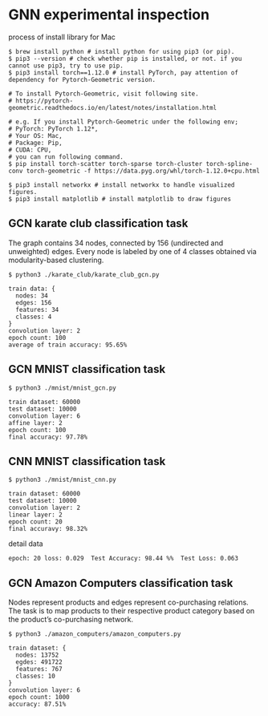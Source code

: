 # GNN experimental inspection
process of install library for Mac
```
$ brew install python # install python for using pip3 (or pip).
$ pip3 --version # check whether pip is installed, or not. if you cannot use pip3, try to use pip.
$ pip3 install torch==1.12.0 # install PyTorch, pay attention of dependency for Pytorch-Geometric version.

# To install Pytorch-Geometric, visit following site.
# https://pytorch-geometric.readthedocs.io/en/latest/notes/installation.html

# e.g. If you install Pytorch-Geometric under the following env;
# PyTorch: PyTorch 1.12*,
# Your OS: Mac,
# Package: Pip,
# CUDA: CPU,
# you can run following command.
$ pip install torch-scatter torch-sparse torch-cluster torch-spline-conv torch-geometric -f https://data.pyg.org/whl/torch-1.12.0+cpu.html

$ pip3 install networkx # install networkx to handle visualized figures.
$ pip3 install matplotlib # install matplotlib to draw figures
```
## GCN karate club classification task
The graph contains 34 nodes, connected by 156 (undirected and unweighted) edges. Every node is labeled by one of 4 classes obtained via modularity-based clustering.
```
$ python3 ./karate_club/karate_club_gcn.py

train data: {
  nodes: 34
  edges: 156
  features: 34
  classes: 4
}
convolution layer: 2
epoch count: 100
average of train accuracy: 95.65%
```
## GCN MNIST classification task
```
$ python3 ./mnist/mnist_gcn.py

train dataset: 60000
test dataset: 10000
convolution layer: 6
affine layer: 2
epoch count: 100
final accuracy: 97.78%
```

## CNN MNIST classification task
```
$ python3 ./mnist/mnist_cnn.py

train dataset: 60000
test dataset: 10000
convolution layer: 2
linear layer: 2
epoch count: 20
final accuravy: 98.32%
```
detail data
```
epoch: 20 loss: 0.029  Test Accuracy: 98.44 %%  Test Loss: 0.063
```

## GCN Amazon Computers classification task
Nodes represent products and edges represent co-purchasing relations. The task is to map products to their respective product category based on the product’s co-purchasing network.
```
$ python3 ./amazon_computers/amazon_computers.py

train dataset: {
  nodes: 13752
  egdes: 491722
  features: 767
  classes: 10
}
convolution layer: 6
epoch count: 1000
accuracy: 87.51%
```
